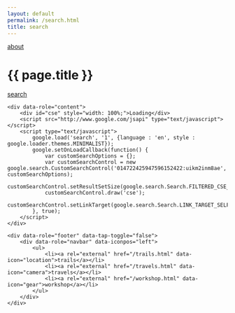 ```yaml
---
layout: default
permalink: /search.html
title: search
---
```


<div data-role="page">
    <div data-role="header" data-tap-toggle="false">
        <a rel="external" href="/index.html" data-icon="user">about</a>
        <h1>{{ page.title }}</h1>
        <a rel="external" href="/search.html" data-icon="search">search</a>
    </div>

    <div data-role="content">
        <div id="cse" style="width: 100%;">Loading</div>
        <script src="http://www.google.com/jsapi" type="text/javascript"></script>
        <script type="text/javascript">
            google.load('search', '1', {language : 'en', style : google.loader.themes.MINIMALIST});
            google.setOnLoadCallback(function() {
                var customSearchOptions = {};
                var customSearchControl = new google.search.CustomSearchControl('014722425947596152422:uikm2inm8ae', customSearchOptions);
                customSearchControl.setResultSetSize(google.search.Search.FILTERED_CSE_RESULTSET);
                customSearchControl.draw('cse');
                customSearchControl.setLinkTarget(google.search.Search.LINK_TARGET_SELF);
            }, true);
        </script>
    </div>

    <div data-role="footer" data-tap-toggle="false">
        <div data-role="navbar" data-iconpos="left">
            <ul>
                <li><a rel="external" href="/trails.html" data-icon="location">trails</a></li>
                <li><a rel="external" href="/travels.html" data-icon="camera">travels</a></li>
                <li><a rel="external" href="/workshop.html" data-icon="gear">workshop</a></li>
            </ul>
        </div>
    </div>
</div>
